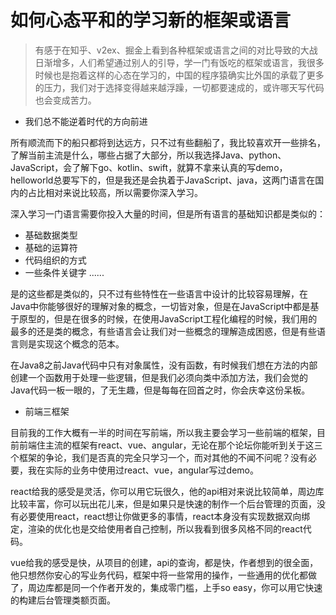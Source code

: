 # 如何心态平和的学习新的框架或语言

> 有感于在知乎、v2ex、掘金上看到各种框架或语言之间的对比导致的大战日渐增多，人们希望通过别人的引导，学一门有饭吃的框架或语言，我很多时候也是抱着这样的心态在学习的，中国的程序猿确实比外国的承载了更多的压力，我们对于选择变得越来越浮躁，一切都要速成的，或许哪天写代码也会变成苦力。

- 我们总不能逆着时代的方向前进

所有顺流而下的船只都将到达远方，只不过有些翻船了，我比较喜欢开一些排名，了解当前主流是什么，哪些占据了大部分，所以我选择Java、python、JavaScript，会了解下go、kotlin、swift，就算不拿来认真的写demo，helloworld总要写下的，但是我还是会执着于JavaScript、java，这两门语言在国内的占比相对来说比较高，所以需要你深入学习。

深入学习一门语言需要你投入大量的时间，但是所有语言的基础知识都是类似的：

- 基础数据类型
- 基础的运算符
- 代码组织的方式
- 一些条件关键字
......

是的这些都是类似的，只不过有些特性在一些语言中设计的比较容易理解，在Java中你能够很好的理解对象的概念，一切皆对象，但是在JavaScript中都是基于原型的，但是在很多的时候，在使用JavaScript工程化编程的时候，我们用的最多的还是类的概念，有些语言会让我们对一些概念的理解造成困惑，但是有些语言则是实现这个概念的范本。

在Java8之前Java代码中只有对象属性，没有函数，有时候我们想在方法的内部创建一个函数用于处理一些逻辑，但是我们必须向类中添加方法，我们会觉的Java代码一板一眼的，了无生趣，但是每每在回首之时，你会庆幸这份呆板。

- 前端三框架

目前我的工作大概有一半的时间在写前端，所以我主要会学习一些前端的框架，目前前端住主流的框架有react、vue、angular，无论在那个论坛你能听到关于这三个框架的争论，我们是否真的完全只学习一个，而对其他的不闻不问呢？没有必要，我在实际的业务中使用过react、vue，angular写过demo。

react给我的感受是灵活，你可以用它玩很久，他的api相对来说比较简单，周边库比较丰富，你可以玩出花儿来，但是如果只是快速的制作一个后台管理的页面，没有必要使用react，react想让你做更多的事情，react本身没有实现数据双向绑定，渲染的优化也是交给使用者自己控制，所以我看到很多风格不同的react代码。

vue给我的感受是快，从项目的创建，api的查询，都是快，作者想到的很全面，他只想然你安心的写业务代码，框架中将一些常用的操作，一些通用的优化都做了，周边库都是同一个作者开发的，集成零门槛，上手so easy，你可以用它快速的构建后台管理类额页面。

